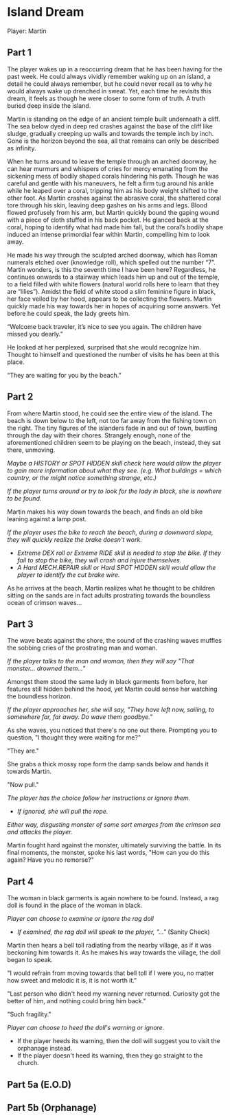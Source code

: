 # Island Dream

Player: Martin

## Part 1

The player wakes up in a reoccurring dream that he has been having for the past week. He could always vividly remember waking up on an island, a detail he could always remember, but he could never recall as to why he would always wake up drenched in sweat. Yet, each time he revisits this dream, it feels as though he were closer to some form of truth. A truth buried deep inside the island. 

Martin is standing on the edge of an ancient temple built underneath a cliff. The sea below dyed in deep red crashes against the base of the cliff like sludge, gradually creeping up walls and towards the temple inch by inch. Gone is the horizon beyond the sea, all that remains can only be described as infinity.

When he turns around to leave the temple through an arched doorway, he can hear murmurs and whispers of cries for mercy emanating from the sickening mess of bodily shaped corals hindering his path. Though he was careful and gentle with his maneuvers, he felt a firm tug around his ankle while he leaped over a coral, tripping him as his body weight shifted to the other foot. As Martin crashes against the abrasive coral, the shattered coral tore through his skin, leaving deep gashes on his arms and legs. Blood flowed profusely from his arm, but Martin quickly bound the gaping wound with a piece of cloth stuffed in his back pocket. He glanced back at the coral, hoping to identify what had made him fall, but the coral’s bodily shape induced an intense primordial fear within Martin, compelling him to look away.

He made his way through the sculpted arched doorway, which has Roman numerals etched over (knowledge roll), which spelled out the number “7”. Martin wonders, is this the seventh time I have been here? Regardless, he continues onwards to a stairway which leads him up and out of the temple, to a field filled with white flowers (natural world rolls here to learn that they are “lilies”). Amidst the field of white stood a slim feminine figure in black, her face veiled by her hood, appears to be collecting the flowers. Martin quickly made his way towards her in hopes of acquiring some answers. Yet before he could speak, the lady greets him.

“Welcome back traveler, it’s nice to see you again. The children have missed you dearly.”

He looked at her perplexed, surprised that she would recognize him. Thought to himself and questioned the number of visits he has been at this place.

“They are waiting for you by the beach.”

## Part 2

From where Martin stood, he could see the entire view of the island. The beach is down below to the left, not too far away from the fishing town on the right. The tiny figures of the islanders fade in and out of town, bustling through the day with their chores. Strangely enough, none of the aforementioned children seem to be playing on the beach, instead, they sat there, unmoving.

*Maybe a HISTORY or SPOT HIDDEN skill check here would allow the player to gain more information about what they see. (e.g. What buildings = which country, or the might notice something strange, etc.)*

*If the player turns around or try to look for the lady in black, she is nowhere to be found.*

Martin makes his way down towards the beach, and finds an old bike leaning against a lamp post.

*If the player uses the bike to reach the beach, during a downward slope, they will quickly realize the brake doesn't work.*
- *Extreme DEX roll or Extreme RIDE skill is needed to stop the bike. If they fail to stop the bike, they will crash and injure themselves.*
- *A Hard MECH.REPAIR skill or Hard SPOT HIDDEN skill would allow the player to identify the cut brake wire.* 

As he arrives at the beach, Martin realizes what he thought to be children sitting on the sands are in fact adults prostrating towards the boundless ocean of crimson waves...

## Part 3

The wave beats against the shore, the sound of the crashing waves muffles the sobbing cries of the prostrating man and woman. 

*If the player talks to the man and woman, then they will say "That monster... drowned them..."*

Amongst them stood the same lady in black garments from before, her features still hidden behind the hood, yet Martin could sense her watching the boundless horizon.

*If the player approaches her, she will say, "They have left now, sailing, to somewhere far, far away. Do wave them goodbye."*

As she waves, you noticed that there's no one out there. Prompting you to question, "I thought they were waiting for me?"

"They are."

She grabs a thick mossy rope form the damp sands below and hands it towards Martin.

"Now pull."

*The player has the choice follow her instructions or ignore them.*
- *If ignored, she will pull the rope.*

*Either way, disgusting monster of some sort emerges from the crimson sea and attacks the player.*

Martin fought hard against the monster, ultimately surviving the battle. In its final moments, the monster, spoke his last words, "How can you do this again? Have you no remorse?"

## Part 4

The woman in black garments is again nowhere to be found. Instead, a rag doll is found in the place of the woman in black. 

*Player can choose to examine or ignore the rag doll*
- *If examined, the rag doll will speak to the player, "..."* (Sanity Check)
<!-- Need to insert what it says above. -->


Martin then hears a bell toll radiating from the nearby village, as if it was beckoning him towards it. As he makes his way towards the village, the doll began to speak.

"I would refrain from moving towards that bell toll if I were you, no matter how sweet and melodic it is, it is not worth it."

"Last person who didn't heed my warning never returned. Curiosity got the better of him, and nothing could bring him back."

"Such fragility."

*Player can choose to heed the doll's warning or ignore.*
- If the player heeds its warning, then the doll will suggest you to visit the orphanage instead.
- If the player doesn't heed its warning, then they go straight to the church.

## Part 5a (E.O.D)











## Part 5b (Orphanage)





